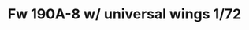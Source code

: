 ---
layout: product
title: "Fw 190A-8 w/ universal wings  1/72"
price: "1400" 
desc: "Maketa"
img_path: "/assets/img/7443.webp"
brand: "EDUARD"
available: false
special_offer: false
new: false
soon: false
cat: "010000"
subcat: "010400"
subsubcat: "00"
sifra: "7443"
popular: false
---